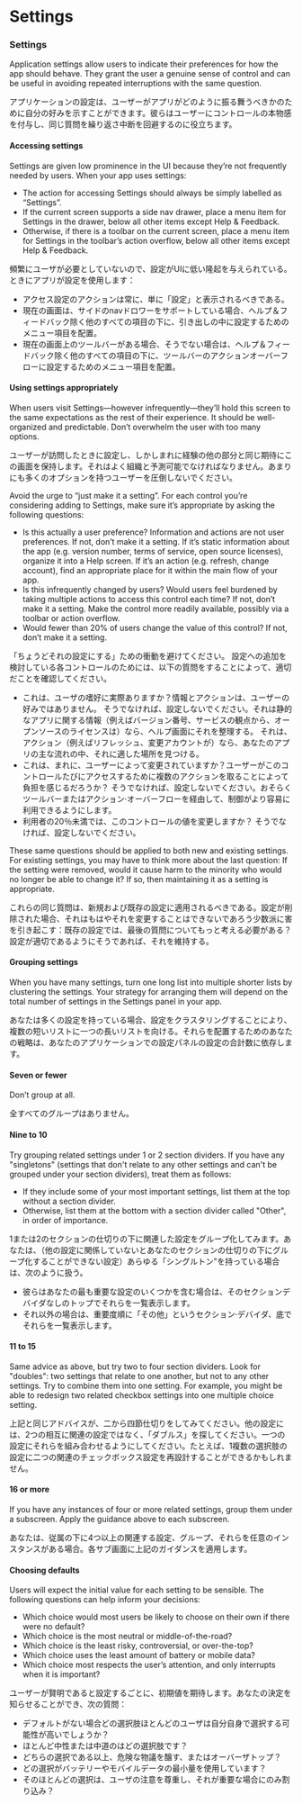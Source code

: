 Settings
===

### Settings

Application settings allow users to indicate their preferences for how the app should behave. They grant the user a genuine sense of control and can be useful in avoiding repeated interruptions with the same question.

アプリケーションの設定は、ユーザーがアプリがどのように振る舞うべきかのために自分の好みを示すことができます。彼らはユーザーにコントロールの本物感を付与し、同じ質問を繰り返さ中断を回避するのに役立ちます。

#### Accessing settings

Settings are given low prominence in the UI because they’re not frequently needed by users. When your app uses settings:

* The action for accessing Settings should always be simply labelled as “Settings”.
* If the current screen supports a side nav drawer, place a menu item for Settings in the drawer, below all other items except Help & Feedback.
* Otherwise, if there is a toolbar on the current screen, place a menu item for Settings in the toolbar’s action overflow, below all other items except Help & Feedback.

頻繁にユーザが必要としていないので、設定がUIに低い隆起を与えられている。ときにアプリが設定を使用します：

* アクセス設定のアクションは常に、単に「設定」と表示されるべきである。
* 現在の画面は、サイドのnavドロワーをサポートしている場合、ヘルプ＆フィードバック除く他のすべての項目の下に、引き出しの中に設定するためのメニュー項目を配置。
* 現在の画面上のツールバーがある場合、そうでない場合は、ヘルプ＆フィードバック除く他のすべての項目の下に、ツールバーのアクションオーバーフローに設定するためのメニュー項目を配置。

#### Using settings appropriately

When users visit Settings—however infrequently—they’ll hold this screen to the same expectations as the rest of their experience. It should be well-organized and predictable. Don’t overwhelm the user with too many options.

ユーザーが訪問したときに設定し、しかしまれに経験の他の部分と同じ期待にこの画面を保持します。それはよく組織と予測可能でなければなりません。あまりにも多くのオプションを持つユーザーを圧倒しないでください。

Avoid the urge to “just make it a setting”. For each control you’re considering adding to Settings, make sure it’s appropriate by asking the following questions:

* Is this actually a user preference? Information and actions are not user preferences.
If not, don’t make it a setting. If it’s static information about the app (e.g. version number, terms of service, open source licenses), organize it into a Help screen.
If it’s an action (e.g. refresh, change account), find an appropriate place for it within the main flow of your app.
* Is this infrequently changed by users? Would users feel burdened by taking multiple actions to access this control each time?
If not, don’t make it a setting. Make the control more readily available, possibly via a toolbar or action overflow.
* Would fewer than 20% of users change the value of this control? 
If not, don’t make it a setting.

「ちょうどそれの設定にする」ための衝動を避けてください。 設定への追加を検討している各コントロールのためには、以下の質問をすることによって、適切だことを確認してください。

* これは、ユーザの嗜好に実際ありますか？情報とアクションは、ユーザーの好みではありません。
そうでなければ、設定しないでください。それは静的なアプリに関する情報（例えばバージョン番号、サービスの観点から、オープンソースのライセンスは）なら、ヘルプ画面にそれを整理する。
それは、アクション（例えばリフレッシュ、変更アカウントが）なら、あなたのアプリの主な流れの中、それに適した場所を見つける。
* これは、まれに、ユーザーによって変更されていますか？ユーザーがこのコントロールたびにアクセスするために複数のアクションを取ることによって負担を感じるだろうか？
そうでなければ、設定しないでください。おそらくツールバーまたはアクション·オーバーフローを経由して、制御がより容易に利用できるようにします。
* 利用者の20％未満では、このコントロールの値を変更しますか？
そうでなければ、設定しないでください。

These same questions should be applied to both new and existing settings. For existing settings, you may have to think more about the last question: If the setting were removed, would it cause harm to the minority who would no longer be able to change it? If so, then maintaining it as a setting is appropriate.

これらの同じ質問は、新規および既存の設定に適用されるべきである。設定が削除された場合、それはもはやそれを変更することはできないであろう少数派に害を引き起こす：既存の設定では、最後の質問についてもっと考える必要がある？設定が適切であるようにそうであれば、それを維持する。

#### Grouping settings

When you have many settings, turn one long list into multiple shorter lists by clustering the settings. Your strategy for arranging them will depend on the total number of settings in the Settings panel in your app.

あなたは多くの設定を持っている場合、設定をクラスタリングすることにより、複数の短いリストに一つの長いリストを向ける。それらを配置するためのあなたの戦略は、あなたのアプリケーションでの設定パネルの設定の合計数に依存します。

#### Seven or fewer

Don’t group at all.

全すべてのグループはありません。

#### Nine to 10

Try grouping related settings under 1 or 2 section dividers. If you have any "singletons" (settings that don't relate to any other settings and can't be grouped under your section dividers), treat them as follows:

* If they include some of your most important settings, list them at the top without a section divider.
* Otherwise, list them at the bottom with a section divider called "Other", in order of importance.

1または2のセクションの仕切りの下に関連した設定をグループ化してみます。あなたは、（他の設定に関係していないとあなたのセクションの仕切りの下にグループ化することができない設定）あらゆる「シングルトン"を持っている場合は、次のように扱う。

* 彼らはあなたの最も重要な設定のいくつかを含む場合は、そのセクションデバイダなしのトップでそれらを一覧表示します。
* それ以外の場合は、重要度順に「その他」というセクション·デバイダ、底でそれらを一覧表示します。

#### 11 to 15

Same advice as above, but try two to four section dividers. Look for "doubles": two settings that relate to one another, but not to any other settings. Try to combine them into one setting. For example, you might be able to redesign two related checkbox settings into one multiple choice setting.

上記と同じアドバイスが、二から四節仕切りをしてみてください。他の設定には、2つの相互に関連の設定ではなく、「ダブルス」を探してください。一つの設定にそれらを組み合わせるようにしてください。たとえば、1複数の選択肢の設定に二つの関連のチェックボックス設定を再設計することができるかもしれません。

#### 16 or more

If you have any instances of four or more related settings, group them under a subscreen. Apply the guidance above to each subscreen.

あなたは、従属の下に4つ以上の関連する設定、グループ、それらを任意のインスタンスがある場合。各サブ画面に上記のガイダンスを適用します。


#### Choosing defaults

Users will expect the initial value for each setting to be sensible. The following questions can help inform your decisions:

* Which choice would most users be likely to choose on their own if there were no default?
* Which choice is the most neutral or middle-of-the-road?
* Which choice is the least risky, controversial, or over-the-top?
* Which choice uses the least amount of battery or mobile data?
* Which choice most respects the user’s attention, and only interrupts when it is important?

ユーザーが賢明であると設定するごとに、初期値を期待します。あなたの決定を知らせることができ、次の質問：

* デフォルトがない場合どの選択肢ほとんどのユーザは自分自身で選択する可能性が高いでしょうか？
* ほとんど中性または中道のはどの選択肢です？
* どちらの選択である以上、危険な物議を醸す、またはオーバーザトップ？
* どの選択がバッテリーやモバイルデータの最小量を使用しています？
* そのほとんどの選択は、ユーザの注意を尊重し、それが重要な場合にのみ割り込み？